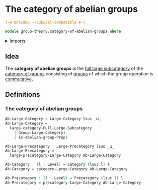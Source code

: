 # The category of abelian groups

```agda
{-# OPTIONS --cubical-compatible #-}

module group-theory.category-of-abelian-groups where
```

<details><summary>Imports</summary>

```agda
open import category-theory.categories
open import category-theory.full-large-subcategories
open import category-theory.large-categories
open import category-theory.large-precategories
open import category-theory.precategories

open import foundation.universe-levels

open import group-theory.abelian-groups
open import group-theory.category-of-groups
```

</details>

## Idea

The **category of abelian groups** is the
[full large subcategory](category-theory.full-large-subcategories.md) of the
[category of groups](group-theory.category-of-groups.md) consisting of
[groups](group-theory.groups.md) of which the group operation is
[commutative](group-theory.abelian-groups.md).

## Definitions

### The category of abelian groups

```agda
Ab-Large-Category : Large-Category lsuc _⊔_
Ab-Large-Category =
  large-category-Full-Large-Subcategory
    ( Group-Large-Category)
    ( is-abelian-group-Prop)

Ab-Large-Precategory : Large-Precategory lsuc _⊔_
Ab-Large-Precategory =
  large-precategory-Large-Category Ab-Large-Category

Ab-Category : (l : Level) → Category (lsuc l) l
Ab-Category = category-Large-Category Ab-Large-Category

Ab-Precategory : (l : Level) → Precategory (lsuc l) l
Ab-Precategory = precategory-Large-Category Ab-Large-Category
```
